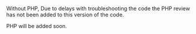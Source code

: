 Without PHP, 
Due to delays with troubleshooting the code the PHP review has not been added to this version of the code.

PHP will be added soon.
